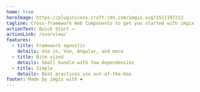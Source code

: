 ```yaml
---
home: true
heroImage: https://pluginicons.craft-cdn.com/imgix.svg?1511197213
tagline: Cross-framework Web Components to get you started with imgix
actionText: Quick Start →
actionLink: /overview/
features:
  - title: Framework agnostic
    details: Use in, Vue, Angular, and more
  - title: Bite sized
    details: Small bundle with few dependencies
  - title: Simple
    details: Best practices use out-of-the-box
footer: Made by imgix with ❤️
---
```

